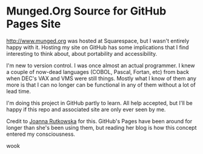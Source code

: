 # Munged.Org Source for GitHub Pages Site

http://www.munged.org was hosted at Squarespace, but I wasn't entirely happy with it.
Hosting my site on GitHub has some implications that I find interesting
to think about, about portability and accessibility.

I'm new to version control.  I was once almost an actual programmer.  I knew a couple
of now-dead languages (COBOL, Pascal, Fortan, etc) from back when DEC's VAX and VMS
were still things. Mostly what I know of them any more is that I can no longer can be
functional in any of them without a lot of lead time.

I'm doing this project in GitHub partly to learn.  All help accepted, but I'll be happy if
this repo and associated site are only ever seen by me.

Credit to [Joanna Rutkowska](http://blog.invisiblethings.org/) for this.
GitHub's Pages have been around for longer than she's been using them, but reading
her blog is how this concept entered my consciousness.

wook
